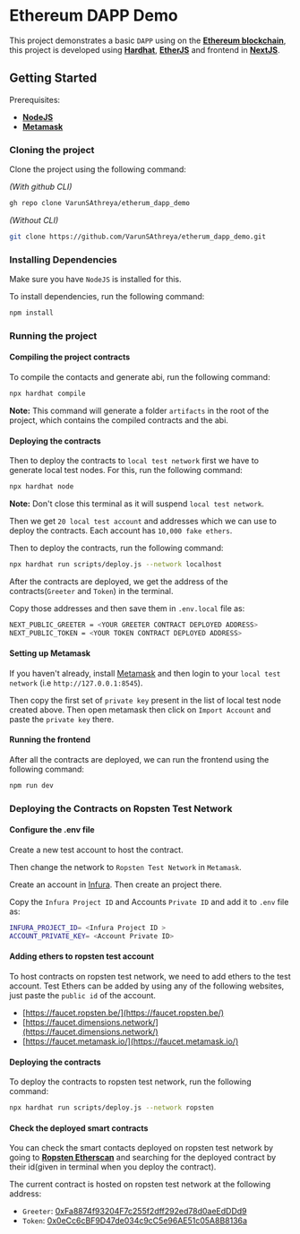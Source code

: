 # Ethereum DAPP Demo

This project demonstrates a basic `DAPP` using on the **[Ethereum blockchain](https://ethereum.org/)**, this project is developed using **[Hardhat](https://hardhat.org/)**, **[EtherJS](https://docs.ethers.io/v5/)** and frontend in **[NextJS](https://nextjs.org/)**.

## Getting Started

Prerequisites:

- **[NodeJS](https://nodejs.org/en/)**
- **[Metamask](https://metamask.io/)**

### Cloning the project

Clone the project using the following command:

_(With github CLI)_

```sh
gh repo clone VarunSAthreya/etherum_dapp_demo
```

_(Without CLI)_

```sh
git clone https://github.com/VarunSAthreya/etherum_dapp_demo.git
```

### Installing Dependencies

Make sure you have `NodeJS` is installed for this.

To install dependencies, run the following command:

```sh
npm install
```

### Running the project

#### Compiling the project contracts

To compile the contacts and generate abi, run the following command:

```sh
npx hardhat compile
```

**Note:** This command will generate a folder `artifacts` in the root of the project, which contains the compiled contracts and the abi.

#### Deploying the contracts

Then to deploy the contracts to `local test network` first we have to generate local test nodes.
For this, run the following command:

```sh
npx hardhat node
```

**Note:** Don't close this terminal as it will suspend `local test network`.

Then we get `20 local test account` and addresses which we can use to deploy the contracts. Each account has `10,000 fake ethers`.

Then to deploy the contracts, run the following command:

```sh
npx hardhat run scripts/deploy.js --network localhost
```

After the contracts are deployed, we get the address of the contracts(`Greeter` and `Token`) in the terminal.

Copy those addresses and then save them in `.env.local` file as:

```sh
NEXT_PUBLIC_GREETER = <YOUR GREETER CONTRACT DEPLOYED ADDRESS>
NEXT_PUBLIC_TOKEN = <YOUR TOKEN CONTRACT DEPLOYED ADDRESS>
```

#### Setting up Metamask

If you haven't already, install [Metamask](https://metamask.io/) and then login to your `local test network` (i.e `http://127.0.0.1:8545`).

Then copy the first set of `private key` present in the list of local test node created above.
Then open metamask then click on `Import Account` and paste the `private key` there.

#### Running the frontend

After all the contracts are deployed, we can run the frontend using the following command:

```sh
npm run dev
```

### Deploying the Contracts on Ropsten Test Network

#### Configure the .env file

Create a new test account to host the contract.

Then change the network to `Ropsten Test Network` in `Metamask`.

Create an account in [Infura](https://infura.io/).
Then create an project there.

Copy the `Infura Project ID` and Accounts `Private ID` and add it to `.env` file as:

```sh
INFURA_PROJECT_ID= <Infura Project ID >
ACCOUNT_PRIVATE_KEY= <Account Private ID>
```

#### Adding ethers to ropsten test account

To host contracts on ropsten test network, we need to add ethers to the test account.
Test Ethers can be added by using any of the following websites, just paste the `public id` of the account.

- [https://faucet.ropsten.be/](https://faucet.ropsten.be/)
- [https://faucet.dimensions.network/](https://faucet.dimensions.network/)
- [https://faucet.metamask.io/](https://faucet.metamask.io/)

#### Deploying the contracts

To deploy the contracts to ropsten test network, run the following command:

```sh
npx hardhat run scripts/deploy.js --network ropsten
```

#### Check the deployed smart contracts

You can check the smart contacts deployed on ropsten test network by going to **[Ropsten Etherscan](https://ropsten.etherscan.io/)** and searching for the deployed contract by their id(given in terminal when you deploy the contract).

The current contract is hosted on ropsten test network at the following address:

- `Greeter`: [0xFa8874f93204F7c255f2dff292ed78d0aeEdDDd9](https://ropsten.etherscan.io/address/0xFa8874f93204F7c255f2dff292ed78d0aeEdDDd9)
- `Token`: [0x0eCc6cBF9D47de034c9cC5e96AE51c05A8B8136a](https://ropsten.etherscan.io/address/0x0eCc6cBF9D47de034c9cC5e96AE51c05A8B8136a)

